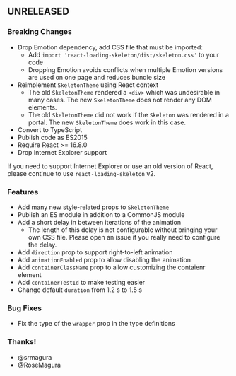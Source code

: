 ## UNRELEASED

### Breaking Changes

-   Drop Emotion dependency, add CSS file that must be imported:
    -   Add `import 'react-loading-skeleton/dist/skeleton.css'` to your code
    -   Dropping Emotion avoids conflicts when multiple Emotion versions are used
        on one page and reduces bundle size
-   Reimplement `SkeletonTheme` using React context
    -   The old `SkeletonTheme` rendered a `<div>` which was undesirable in many
        cases. The new `SkeletonTheme` does not render any DOM elements.
    -   The old `SkeletonTheme` did not work if the `Skeleton` was rendered in a
        portal. The new `SkeletonTheme` does work in this case.
-   Convert to TypeScript
-   Publish code as ES2015
-   Require React >= 16.8.0
-   Drop Internet Explorer support

If you need to support Internet Explorer or use an old version of React, please
continue to use `react-loading-skeleton` v2.

### Features

-   Add many new style-related props to `SkeletonTheme`
-   Publish an ES module in addition to a CommonJS module
-   Add a short delay in between iterations of the animation
    -   The length of this delay is not configurable without bringing your own CSS
        file. Please open an issue if you really need to configure the delay.
-   Add `direction` prop to support right-to-left animation
-   Add `animationEnabled` prop to allow disabling the animation
-   Add `containerClassName` prop to allow customizing the contaienr element
-   Add `containerTestId` to make testing easier
-   Change default `duration` from 1.2 s to 1.5 s

### Bug Fixes

-   Fix the type of the `wrapper` prop in the type definitions

### Thanks!

-   @srmagura
-   @RoseMagura
